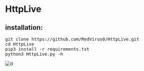 # HttpLive
<h2>installation:</h3>
<pre>
git clone https://github.com/RedVirus0/HttpLive.git
cd HttpLive
pip3 install -r requirements.txt
python3 HttpLive.py -h
</pre>

![d](https://user-images.githubusercontent.com/46041727/79310630-f37eed80-7f04-11ea-83a3-e3bed78a1473.PNG)
